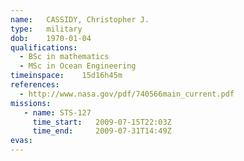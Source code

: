 ```yaml
---
name:	CASSIDY, Christopher J.
type:	military
dob:	1970-01-04
qualifications:
  - BSc in mathematics
  - MSc in Ocean Engineering
timeinspace:	15d16h45m
references:
  - http://www.nasa.gov/pdf/740566main_current.pdf
missions:
   - name: STS-127
     time_start:   2009-07-15T22:03Z
     time_end:     2009-07-31T14:49Z
evas:
---
```


